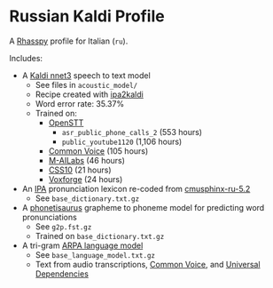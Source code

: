 # Russian Kaldi Profile

A [Rhasspy](https://github.com/rhasspy/rhasspy) profile for Italian (`ru`).

Includes:

* A [Kaldi nnet3](https://kaldi-asr.org/doc/dnn3.html) speech to text model
    * See files in `acoustic_model/`
    * Recipe created with [ipa2kaldi](https://github.com/rhasspy/ipa2kaldi)
    * Word error rate: 35.37%
    * Trained on:
        * [OpenSTT](https://github.com/snakers4/open_stt/)
            * `asr_public_phone_calls_2` (553 hours)
            * `public_youtube1120` (1,106 hours)
        * [Common Voice](https://commonvoice.mozilla.org) (105 hours)
        * [M-AILabs](https://www.caito.de/2019/01/the-m-ailabs-speech-dataset/) (46 hours)
        * [CSS10](https://www.kaggle.com/bryanpark/russian-single-speaker-speech-dataset) (21 hours)
        * [Voxforge](http://voxforge.org/ru) (24 hours)
* An [IPA](https://en.wikipedia.org/wiki/International_Phonetic_Alphabet) pronunciation lexicon re-coded from [cmusphinx-ru-5.2](https://sourceforge.net/projects/cmusphinx/files/Acoustic%20and%20Language%20Models/Russian/)
    * See `base_dictionary.txt.gz`
* A [phonetisaurus](https://github.com/AdolfVonKleist/Phonetisaurus) grapheme to phoneme model for predicting word pronunciations
    * See `g2p.fst.gz`
    * Trained on `base_dictionary.txt.gz`
* A tri-gram [ARPA language model](https://cmusphinx.github.io/wiki/arpaformat/)
    * See `base_language_model.txt.gz`
    * Text from audio transcriptions, [Common Voice](https://github.com/mozilla/common-voice/tree/master/server/data/it), and [Universal Dependencies](https://universaldependencies.org/)
